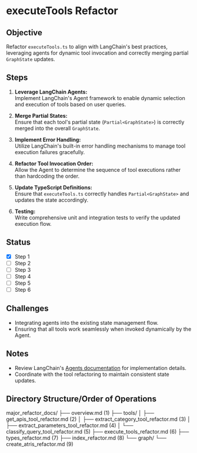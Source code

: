 # executeTools Refactor

## Objective

Refactor `executeTools.ts` to align with LangChain's best practices, leveraging agents for dynamic tool invocation and correctly merging partial `GraphState` updates.

## Steps

1. **Leverage LangChain Agents:**  
   Implement LangChain's Agent framework to enable dynamic selection and execution of tools based on user queries.

2. **Merge Partial States:**  
   Ensure that each tool's partial state (`Partial<GraphState>`) is correctly merged into the overall `GraphState`.

3. **Implement Error Handling:**  
   Utilize LangChain's built-in error handling mechanisms to manage tool execution failures gracefully.

4. **Refactor Tool Invocation Order:**  
   Allow the Agent to determine the sequence of tool executions rather than hardcoding the order.

5. **Update TypeScript Definitions:**  
   Ensure that `executeTools.ts` correctly handles `Partial<GraphState>` and updates the state accordingly.

6. **Testing:**  
   Write comprehensive unit and integration tests to verify the updated execution flow.

## Status

- [X] Step 1
- [ ] Step 2
- [ ] Step 3
- [ ] Step 4
- [ ] Step 5
- [ ] Step 6

## Challenges

- Integrating agents into the existing state management flow.
- Ensuring that all tools work seamlessly when invoked dynamically by the Agent.

## Notes

- Review LangChain's [Agents documentation](https://js.langchain.com/docs/modules/agents/) for implementation details.
- Coordinate with the tool refactoring to maintain consistent state updates.

## Directory Structure/Order of Operations

major_refactor_docs/
├── overview.md  (1)
├── tools/
│   ├── get_apis_tool_refactor.md  (2)
│   ├── extract_category_tool_refactor.md  (3)
│   ├── extract_parameters_tool_refactor.md  (4)
│   └── classify_query_tool_refactor.md  (5)
├── execute_tools_refactor.md  (6)
├── types_refactor.md  (7)
├── index_refactor.md  (8)
└── graph/
    └── create_atris_refactor.md  (9)

